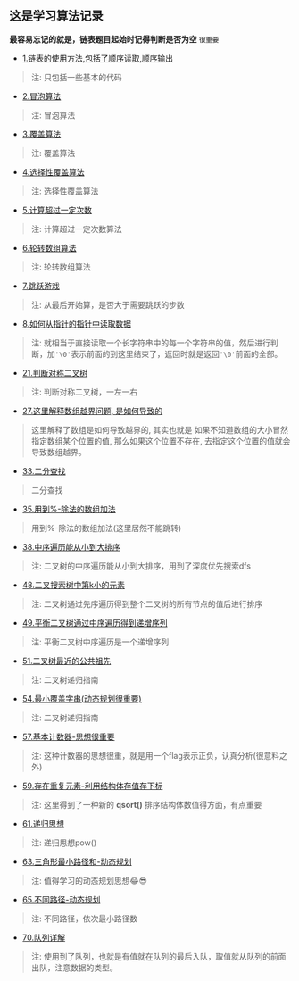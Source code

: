 ## 这是学习算法记录
**最容易忘记的就是，链表题目起始时记得判断是否为空** ``很重要``

* [1.链表的使用方法,包括了顺序读取,顺序输出](./1.链表/存取数据交换.c) 

> 注: 只包括一些基本的代码

* [2.冒泡算法](./2.冒泡算法/冒泡算法.c)

> 注: 冒泡算法

* [3.覆盖算法](./3.覆盖算法/覆盖算法.c)

> 注: 覆盖算法

* [4.选择性覆盖算法](./4.选择性覆盖算法/选择性覆盖算法.c)

> 注: 选择性覆盖算法

* [5.计算超过一定次数](./5.计算次数算法/计算超过一定次数.c)

> 注: 计算超过一定次数算法

* [6.轮转数组算法](./6.轮转数组算法/轮转数组.c)

> 注: 轮转数组算法

* [7.跳跃游戏](./7.跳跃游戏/跳跃游戏.c)

> 注: 从最后开始算，是否大于需要跳跃的步数

* [8.如何从指针的指针中读取数据](./8.如何从指针的指针中读取数据/最长公共前缀.c)
> 注: 就相当于直接读取一个长字符串中的每一个字符串的值，然后进行判断，加``'\0'``表示前面的到这里结束了，返回时就是返回`'\0'`前面的全部。

* [21.判断对称二叉树](./21.对称二叉树/对称二叉树.c)
> 注: 判断对称二叉树，一左一右

* [27.这里解释数组越界问题, 是如何导致的](./27.最后一块石头的重量(这里解释数组越界)/这里解释了数组越界的问题.c)
> 这里解释了数组是如何导致越界的, 其实也就是 如果不知道数组的大小冒然指定数组某个位置的值, 那么如果这个位置不存在, 去指定这个位置的值就会导致数组越界。

* [33.二分查找](./33.二分查找/二分查找(寻找峰值).c)
> 二分查找

* [35.用到%-除法的数组加法](./35.用到%-除法的数组加法/用到%-除法的数组加法.c)
> 用到%-除法的数组加法(这里居然不能跳转)

* [38.中序遍历能从小到大排序](./38.中序遍历能排序/二叉搜索树的最小绝对差.c)
> 注: 二叉树的中序遍历能从小到大排序，用到了深度优先搜索dfs

* [48.二叉搜索树中第k小的元素](./48.二叉搜索树中第k小的元素/二叉搜索树中第k小的元素.c)
> 注: 二叉树通过先序遍历得到整个二叉树的所有节点的值后进行排序


* [49.平衡二叉树通过中序遍历得到递增序列](./49.平衡二叉树/验证平衡二叉树.c)
> 注: 平衡二叉树中序遍历是一个递增序列

* [51.二叉树最近的公共祖先](./50.中序与后续遍历序列构建二叉树/中序与后序遍历构建二叉树.c)
> 注: 二叉树递归指南

* [54.最小覆盖字串(动态规划很重要)](./54.最小覆盖字串-动态规划很重要/动态规划-最小覆盖窗口.c)
> 注: 二叉树递归指南

* [57.基本计数器-思想很重要](./57.基本计数器-思想很重要/基本计算器.c)
> 注: 这种计数器的思想很重，就是用一个flag表示正负，认真分析(很意料之外)

* [59.存在重复元素-利用结构体存值存下标](./59.存在重复元素/存在重复元素-利用结构体.c)
> 注: 这里得到了一种新的 **qsort()** 排序结构体数值得方面，有点重要 

* [61.递归思想](./61.递归思想/实现pow.c)
> 注: 递归思想pow()

* [63.三角形最小路径和-动态规划](./63.三角形最小路径和-动态规划/动态规划.c)
> 注: 值得学习的动态规划思想😂😎

* [65.不同路径-动态规划](./65.不同路径/不同路劲.c)
> 注: 不同路径，依次最小路径数

* [70.队列详解](./70.队列详解/队列详解.c)
> 注: 使用到了队列，也就是有值就在队列的最后入队，取值就从队列的前面出队，注意数据的类型。